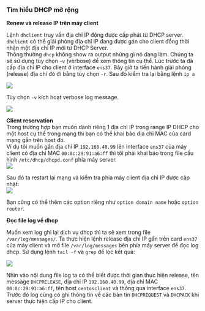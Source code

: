 ### Tìm hiểu DHCP mở rộng  

**Renew và release IP trên máy client**  

 Lệnh `dhclient` truy vấn địa chỉ IP động được cấp phát từ DHCP server. `dhclient` có thể giải phóng địa chỉ IP đang được gán cho client đồng thời nhận một địa chỉ IP mới từ DHCP Server.  
Thông thường `dhcp` không show ra output những gì nó đang làm. Chúng ta sẽ sử dụng tùy chọn `-v` (verbose) để xem thông tin cụ thể.
Lúc trước ta đã cấp địa chỉ IP cho client ở interface `ens37`. Bây giờ ta tiến hành giải phóng (release) địa chỉ đó đi bằng tùy chọn `-r`. Sau đó kiểm tra lại bằng lệnh `ip a`

<img src="https://i.imgur.com/1MXa36C.png">  

Tùy chọn `-v` kích hoạt verbose log message.

<img src="https://i.imgur.com/hbfoJ8a.png">

**Client reservation**  
Trong trường hợp bạn muốn dành riêng 1 địa chỉ IP trong range IP DHCP cho một host cụ thể trong mạng thì bạn có thể khai báo địa chỉ MAC của card mạng gắn trên host đó.  
Ví dụ tôi muốn gắn địa chỉ IP `192.168.40.99` lên interface `ens37` của máy client có địa chỉ MAC `00:0c:29:91:a6:ff` thì tôi phải khai báo trong file cấu hình `/etc/dhcp/dhcpd.conf` phía máy server.  
<img src="https://i.imgur.com/ILB2Zpm.png">

Sau đó ta restart lại mạng và kiểm tra phía máy client địa chỉ IP được cập nhật:  
<img src="https://i.imgur.com/QviQS9C.png">  

Bạn cũng có thể thêm các option riêng như `option domain name` hoặc `option router`. 

**Đọc file log về dhcp**  

Muốn xem log ghi lại dịch vụ dhcp thì ta sẽ xem trong file `/var/log/messages/`. 
Ta thực hiện lệnh release địa chỉ IP gắn trên card `ens37` của máy client và mở file `/var/log/messages` bên phía máy server để đọc log dhcp. Sử dụng lệnh `tail -f` và `grep` để lọc kết quả: 

<img src="https://i.imgur.com/QMChKHh.png">

Nhìn vào nội dung file log ta có thể biết được thời gian thực hiện release, tên message `DHCPRELEASE`, địa chỉ IP `192.168.40.99`, địa chỉ MAC `00:0c:29:91:a6:ff`, tên host `centosclient` và thông qua interface `ens37`.  
Trước đó log cũng có ghi thông tin về các bản tin `DHCPREQUEST` và `DHCPACK` khi server thực hiện cấp IP cho client.  

